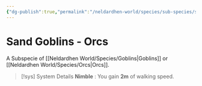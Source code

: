 ```yaml
---
{"dg-publish":true,"permalink":"/neldardhen-world/species/sub-species/sand-goblins-orcs/"}
---
```


# Sand Goblins - Orcs
A Subspecie of [[Neldardhen World/Species/Goblins\|Goblins]] or [[Neldardhen World/Species/Orcs\|Orcs]].

> [!sys] System Details
> **Nimble** : You gain **2m** of walking speed.